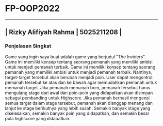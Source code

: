 # FP-OOP2022
------------------------------------
| Rizky Alifiyah Rahma | 5025211208 |
------------------------------------

### Penjelasan Singkat
Game yang ingin saya buat adalah game yang berjudul "The Inviders". Game ini memiliki konsep tentang seorang pemanah yang memiliki ambisi untuk menjadi pemanah terbaik. Game ini memiliki konsep tentang seorang pemanah yang memiliki ambisi untuk menjadi pemanah terbaik. Nantinya, target-target tersebut akan berubah menjadi poin. User dapat mengontrol pemanah tersebut ke atas dan ke bawah agar memudahkan pemanah untuk memanah target. Jika pemanah memanah bom, pemanah tersebut harus mengulang stage dari awal dan poin-poin yang didapatkan akan disimpan sebagai pembanding untuk Highscore. Jika pemanah berhasil mengenai semua target dalam stage tersebut, pemanah akan dianggap menang dan lanjut ke stage berikutnya yang lebih susah. Semakin banyak stage yang diselesaikan, semakin banyak poin yang didapatkan, dan semakin besar pula highscore yang didapatkan.



